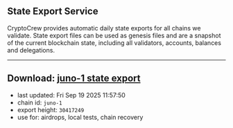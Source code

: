 ## State Export Service
CryptoCrew provides automatic daily state exports for all chains we validate. State export files can be used as genesis files and are a snapshot of the current blockchain state, including all validators, accounts, balances and delegations.

---
**Download: [juno-1 state export](https://dl-eu2.ccvalidators.com/SERVICE/juno/juno-1_export_30417249.json)**
---

- last updated: Fri Sep 19 2025 11:57:50
- chain id: `juno-1`
- export height: `30417249`
- use for: airdrops, local tests, chain recovery
